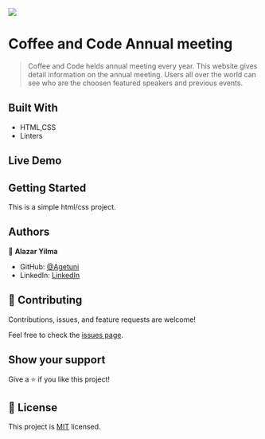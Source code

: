 ![](https://img.shields.io/badge/Microverse-blueviolet)

# Coffee and Code Annual meeting

> Coffee and Code helds annual meeting every year. This website gives detail information on the annual meeting. Users all over the world can see who are the choosen featured speakers and previous events.


## Built With

- HTML,CSS
- Linters

## Live Demo 
> 


## Getting Started
This is a simple html/css project.


## Authors

👤 **Alazar Yilma**

- GitHub: [@Agetuni](https://github.com/Agetuni)
- LinkedIn: [LinkedIn](https://www.linkedin.com/in/aleazar-yilma-b614b6174/)
## 🤝 Contributing

Contributions, issues, and feature requests are welcome!

Feel free to check the [issues page](../../issues/).

## Show your support

Give a ⭐️ if you like this project!


## 📝 License

This project is [MIT](./MIT.md) licensed.